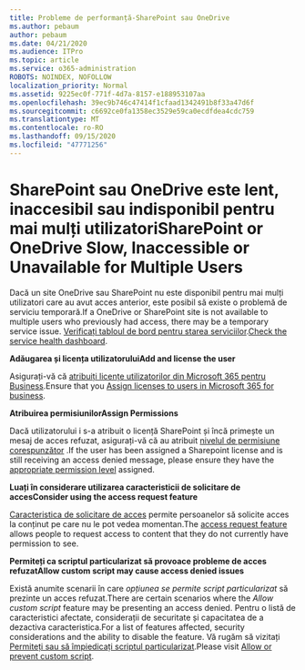 ```yaml
---
title: Probleme de performanță-SharePoint sau OneDrive
ms.author: pebaum
author: pebaum
ms.date: 04/21/2020
ms.audience: ITPro
ms.topic: article
ms.service: o365-administration
ROBOTS: NOINDEX, NOFOLLOW
localization_priority: Normal
ms.assetid: 9225ec0f-771f-4d7a-8157-e188953107aa
ms.openlocfilehash: 39ec9b746c47414f1cfaad1342491b8f33a47d6f
ms.sourcegitcommit: c6692ce0fa1358ec3529e59ca0ecdfdea4cdc759
ms.translationtype: MT
ms.contentlocale: ro-RO
ms.lasthandoff: 09/15/2020
ms.locfileid: "47771256"
---
```

# <a name="sharepoint-or-onedrive-slow-inaccessible-or-unavailable-for-multiple-users"></a><span data-ttu-id="9833c-102">SharePoint sau OneDrive este lent, inaccesibil sau indisponibil pentru mai mulți utilizatori</span><span class="sxs-lookup"><span data-stu-id="9833c-102">SharePoint or OneDrive Slow, Inaccessible or Unavailable for Multiple Users</span></span>

<span data-ttu-id="9833c-103">Dacă un site OneDrive sau SharePoint nu este disponibil pentru mai mulți utilizatori care au avut acces anterior, este posibil să existe o problemă de serviciu temporară.</span><span class="sxs-lookup"><span data-stu-id="9833c-103">If a OneDrive or SharePoint site is not available to multiple users who previously had access, there may be a temporary service issue.</span></span> <span data-ttu-id="9833c-104">[Verificați tabloul de bord pentru starea serviciilor](https://portal.office.com/adminportal/home#/servicehealth).</span><span class="sxs-lookup"><span data-stu-id="9833c-104">[Check the service health dashboard](https://portal.office.com/adminportal/home#/servicehealth).</span></span>

<span data-ttu-id="9833c-105">**Adăugarea și licența utilizatorului**</span><span class="sxs-lookup"><span data-stu-id="9833c-105">**Add and license the user**</span></span>

<span data-ttu-id="9833c-106">Asigurați-vă că [atribuiți licențe utilizatorilor din Microsoft 365 pentru Business](https://docs.microsoft.com/microsoft-365/admin/add-users/add-users).</span><span class="sxs-lookup"><span data-stu-id="9833c-106">Ensure that you [Assign licenses to users in Microsoft 365 for business](https://docs.microsoft.com/microsoft-365/admin/add-users/add-users).</span></span>


<span data-ttu-id="9833c-107">**Atribuirea permisiunilor**</span><span class="sxs-lookup"><span data-stu-id="9833c-107">**Assign Permissions**</span></span>

<span data-ttu-id="9833c-108">Dacă utilizatorului i s-a atribuit o licență SharePoint și încă primește un mesaj de acces refuzat, asigurați-vă că au atribuit [nivelul de permisiune corespunzător](https://docs.microsoft.com/sharepoint/understanding-permission-levels) .</span><span class="sxs-lookup"><span data-stu-id="9833c-108">If the user has been assigned a Sharepoint license and is still receiving an access denied message, please ensure they have the [appropriate permission level](https://docs.microsoft.com/sharepoint/understanding-permission-levels) assigned.</span></span>

<span data-ttu-id="9833c-109">**Luați în considerare utilizarea caracteristicii de solicitare de acces**</span><span class="sxs-lookup"><span data-stu-id="9833c-109">**Consider using the access request feature**</span></span>

<span data-ttu-id="9833c-110">[Caracteristica de solicitare de acces](https://support.office.com/article/Set-up-and-manage-access-requests-94B26E0B-2822-49D4-929A-8455698654B3) permite persoanelor să solicite acces la conținut pe care nu le pot vedea momentan.</span><span class="sxs-lookup"><span data-stu-id="9833c-110">The [access request feature](https://support.office.com/article/Set-up-and-manage-access-requests-94B26E0B-2822-49D4-929A-8455698654B3) allows people to request access to content that they do not currently have permission to see.</span></span>

<span data-ttu-id="9833c-111">**Permiteți ca scriptul particularizat să provoace probleme de acces refuzat**</span><span class="sxs-lookup"><span data-stu-id="9833c-111">**Allow custom script may cause access denied issues**</span></span>

<span data-ttu-id="9833c-112">Există anumite scenarii în care *opțiunea se permite script particularizat* să prezinte un acces refuzat.</span><span class="sxs-lookup"><span data-stu-id="9833c-112">There are certain scenarios where the *Allow custom script* feature may be presenting an access denied.</span></span> <span data-ttu-id="9833c-113">Pentru o listă de caracteristici afectate, considerații de securitate și capacitatea de a dezactiva caracteristica.</span><span class="sxs-lookup"><span data-stu-id="9833c-113">For a list of features affected, security considerations and the ability to disable the feature.</span></span> <span data-ttu-id="9833c-114">Vă rugăm să vizitați [Permiteți sau să împiedicați scriptul particularizat](https://docs.microsoft.com/sharepoint/allow-or-prevent-custom-script).</span><span class="sxs-lookup"><span data-stu-id="9833c-114">Please visit [Allow or prevent custom script](https://docs.microsoft.com/sharepoint/allow-or-prevent-custom-script).</span></span>

